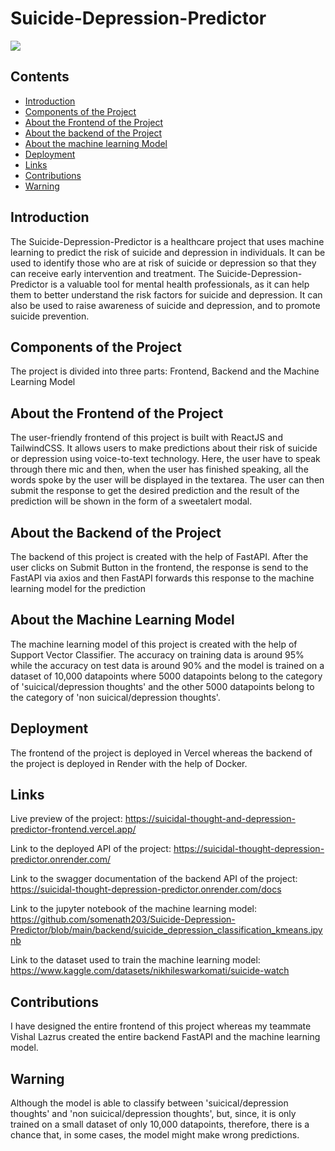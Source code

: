 # Suicide-Depression-Predictor
![](https://github.com/somenath203/Suicide-Depression-Predictor/assets/83393190/f75b8246-4685-4276-8879-950ac2bf9bc8)

## Contents

- [Introduction](#Introduction)
- [Components of the Project](#Components-of-the-Project)
- [About the Frontend of the Project](#About-the-Frontend-of-the-Project)
- [About the backend of the Project](#About-the-Backend-of-the-Project)
- [About the machine learning Model](#About-the-Machine-Learning-Model)
- [Deployment](#Deployment)
- [Links](#Links)
- [Contributions](#Contributions)
- [Warning](#Warning)



## Introduction 

The Suicide-Depression-Predictor is a healthcare project that uses machine learning to predict the risk of suicide and depression in individuals. It can be used to identify those who are at risk of suicide or depression so that they can receive early intervention and treatment.
The Suicide-Depression-Predictor is a valuable tool for mental health professionals, as it can help them to better understand the risk factors for suicide and depression. It can also be used to raise awareness of suicide and depression, and to promote suicide prevention.

## Components of the Project

The project is divided into three parts: Frontend, Backend and the Machine Learning Model

## About the Frontend of the Project

The user-friendly frontend of this project is built with ReactJS and TailwindCSS. It allows users to make predictions about their risk of suicide or depression using voice-to-text technology. Here, the user have
to speak through there mic and then, when the user has finished speaking, all the words spoke by the user will be displayed in the textarea. The user can then submit the response to get the desired prediction and the result of the prediction will be shown in the form of a sweetalert modal.

## About the Backend of the Project

The backend of this project is created with the help of FastAPI. After the user clicks on Submit Button in the frontend, the response is send to the FastAPI via axios and then FastAPI forwards this response to the machine 
learning model for the prediction

## About the Machine Learning Model

The machine learning model of this project is created with the help of Support Vector Classifier. The accuracy on training data is around 95% while the accuracy on test data is around 90% and the model is trained 
on a dataset of 10,000 datapoints where 5000 datapoints belong to the category of 'suicical/depression thoughts' and the other 5000 datapoints belong to the category of 'non suicical/depression thoughts'.

## Deployment

The frontend of the project is deployed in Vercel whereas the backend of the project is deployed in Render with the help of Docker.

## Links

Live preview of the project: https://suicidal-thought-and-depression-predictor-frontend.vercel.app/

Link to the deployed API of the project: https://suicidal-thought-depression-predictor.onrender.com/

Link to the swagger documentation of the backend API of the project: https://suicidal-thought-depression-predictor.onrender.com/docs

Link to the jupyter notebook of the machine learning model: https://github.com/somenath203/Suicide-Depression-Predictor/blob/main/backend/suicide_depression_classification_kmeans.ipynb

Link to the dataset used to train the machine learning model: https://www.kaggle.com/datasets/nikhileswarkomati/suicide-watch

## Contributions

I have designed the entire frontend of this project whereas my teammate Vishal Lazrus created the entire backend FastAPI and the machine learning model.

## Warning

Although the model is able to classify between 'suicical/depression thoughts' and 'non suicical/depression thoughts', but, since, it is only trained on a small dataset of only 10,000 datapoints, therefore,
there is a chance that, in some cases, the model might make wrong predictions.

